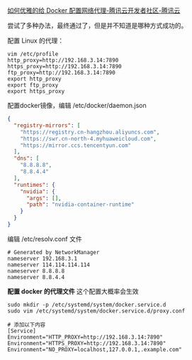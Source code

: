 [如何优雅的给 Docker 配置网络代理-腾讯云开发者社区-腾讯云](https://cloud.tencent.com/developer/article/1806455)



尝试了多种办法，最终通过了，但是并不知道是哪种方式成功的。

配置 Linux 的代理：

```
vim /etc/profile
http_proxy=http://192.168.3.14:7890
https_proxy=http://192.168.3.14:7890
ftp_proxy=http://192.168.3.14:7890
export http_proxy
export ftp_proxy
export https_proxy
```



配置docker镜像，编辑 /etc/docker/daemon.json

```json
{
  "registry-mirrors": [
    "https://registry.cn-hangzhou.aliyuncs.com",
    "https://swr.cn-north-4.myhuaweicloud.com",
    "https://mirror.ccs.tencentyun.com"
  ],
  "dns": [
    "8.8.8.8",
    "8.8.4.4"
  ],
  "runtimes": {
    "nvidia": {
      "args": [],
      "path": "nvidia-container-runtime"
    }
  }
}
```



编辑 /etc/resolv.conf 文件

```
# Generated by NetworkManager
nameserver 192.168.3.1
nameserver 114.114.114.114
nameserver 8.8.8.8
nameserver 8.8.4.4
```



**配置 docker 的代理文件** 这个配置大概率会生效

```shell
sudo mkdir -p /etc/systemd/system/docker.service.d
sudo vim /etc/systemd/system/docker.service.d/proxy.conf

# 添加以下内容
[Service]
Environment="HTTP_PROXY=http://192.168.3.14:7890"
Environment="HTTPS_PROXY=http://192.168.3.14:7890"
Environment="NO_PROXY=localhost,127.0.0.1,.example.com"
```

